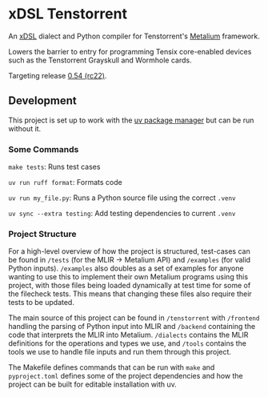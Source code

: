 # xDSL Tenstorrent

An [xDSL](https://xdsl.dev) dialect and Python compiler for Tenstorrent's [Metalium](https://github.com/tenstorrent/tt-metal/blob/main/METALIUM_GUIDE.md) framework.

Lowers the barrier to entry for programming Tensix core-enabled devices such as the Tenstorrent Grayskull and Wormhole cards.

Targeting release [0.54 (rc22)](https://github.com/tenstorrent/tt-metal/releases/tag/v0.54.0-rc22).

## Development

This project is set up to work with the [uv package manager](https://docs.astral.sh/uv/getting-started/installation/) but can be run without it.

### Some Commands

```make tests```: Runs test cases

```uv run ruff format```: Formats code

```uv run my_file.py```: Runs a Python source file using the correct `.venv`

```uv sync --extra testing```: Add testing dependencies to current `.venv`


### Project Structure

For a high-level overview of how the project is structured, test-cases can be found in `/tests`
(for the MLIR -> Metalium API) and `/examples` (for valid Python inputs). `/examples` also doubles
as a set of examples for anyone wanting to use this to implement their own Metalium programs using
this project, with those files being loaded dynamically at test time for some of the filecheck tests.
This means that changing these files also require their tests to be updated. 

The main source of this project can be found in `/tenstorrent` with `/frontend` handling the parsing
of Python input into MLIR and `/backend` containing the code that interprets the MLIR into Metalium.
`/dialects` contains the MLIR definitions for the operations and types we use, and `/tools` contains
the tools we use to handle file inputs and run them through this project. 

The Makefile defines commands that can be run with `make` and `pyproject.toml` defines some of the
project dependencies and how the project can be built for editable installation with uv. 
